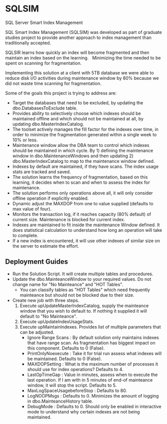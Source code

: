 # SQLSIM
SQL Server Smart Index Management

SQL Smart Index Management (SQLSIM) was developed as part of graduate studies project to provide another approach to index management than traditionally accepted.

SQLSIR learns how quickly an index will become fragmented and then maintain an index based on the learning.   Minimizing the time needed to be spent on scanning for fragmentation.

Implementing this solution at a client with 5TB database we were able to reduce disk I/O activities during maintenance window by 80% because we did not waste time scanning for fragmentation.

Some of the goals this project is trying to address are:

* Target the databases that need to be excluded, by updating the dbo.DatabasesToExclude table.
* Provides ability to selectively choose which indexes should be maintained offline and which should not be maintained at all, by updating dbo.MasterIndexCatalog.
* The toolset actively manages the fill factor for the indexes over time, in order to minimize the fragmentation generated within a single week to 10% or less.
* Maintenance window allow the DBA team to control which indexes should be maintained in which cycle.  By 1) defining the maintenance window in dbo.MaintenanceWindows and then updating 2) dbo.MasterIndexCatalog to map to the maintenance window defined.
* Indexes by default are maintained, if they have scans.  The index usage stats are tracked and saved.
* The solution learns the frequency of fragmentation, based on this learning, it decides when to scan and when to assess the index for maintenance.
* The solution performs only operations above all, it will only consider offline operation if explicitly enabled.
* Dynamic adjust the MAXDOP from one to value supplied (defaults to max value of four).  
* Monitors the transaction log, if it reaches capacity (80% default) of current size.  Maintenance is blocked for current index.
* Indexes are maintained to fit inside the maintenance Window defined.  It does statistical calculation to understand how long an operation will take to complete.
* If a new index is encountered, it will use other indexes of similar size on the server to estimate the effort.

## Deployment Guides
* Run the Solution Script.  It will create multiple tables and procedures.
* Update the dbo.MainteanceWindow to your required values.  Do not change name for "No Mainteance" and "HOT Tables".  
  * You can classify tables as "HOT Tables" which need frequently mainteance but should not be blocked due to their size.
* Create new job with three steps.
  1. Execute upUpdateMasterIndexCatalog, supply the mainteance window that you wish to default to.  If nothing it supplied it will default to "No Mainteance".
  2. Execute upUpdateIndexUsageStats.
  3. Execute upMaintainIndexes.  Provides list of multiple parameters that can be adjusted.  
      * Ignore Range Scans : By default solution only maintains indexes that have range scan.  As fragmentation has biggest impact on this component. Defaults to 0 (False).
      * PrintOnlyNoexecute : Take it for trial run assess what indexes will be maintained. Defaults to 0 (False).
      * MAXDOPSetting : What is the maximum number of processes it should use for index operations?  Defaults to 4.
      * LastOpTimeGap : Value in minutes, assess when to execute the last operation.  If I am with in 5 minutes of end-of mainteance window, it will stop the script.  Defaults to 5.
      * MaxLogSpaceUsagebeforeStop : Defaults to 80.
      * LogNOOPMsgs : Defaults to 0.  Minimizes the amount of logging in dbo.MainteanceHistory table.
      * DebugMode : Defaults to 0.  Should only be enabled in interactive mode to understand why certain indexes are not being maintained.
